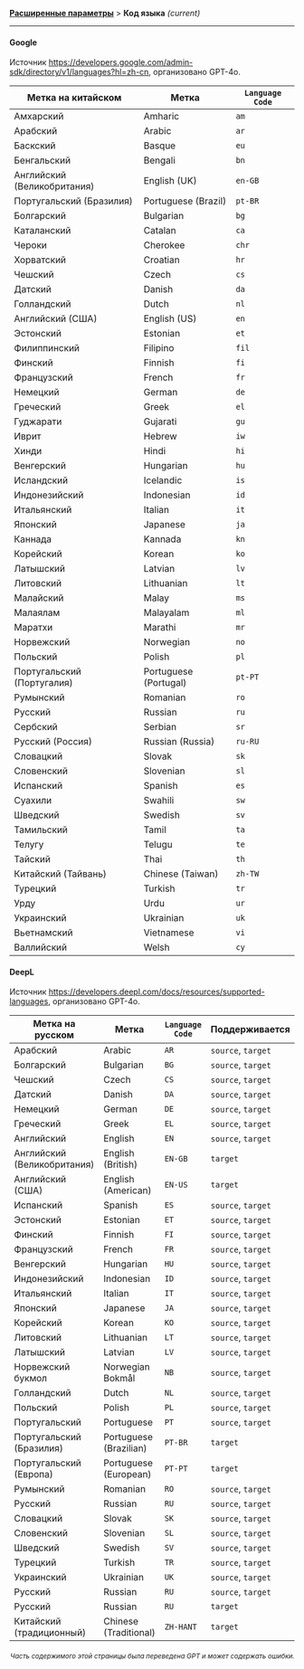 [**Расширенные параметры**](./introduction.md) > **Код языка** _(current)_

---

#### Google

Источник <https://developers.google.com/admin-sdk/directory/v1/languages?hl=zh-cn>, организовано GPT-4o.

| Метка на китайском | Метка | `Language Code` |
| --- | --- | --- |
| Амхарский | Amharic | `am` |
| Арабский | Arabic | `ar` |
| Баскский | Basque | `eu` |
| Бенгальский | Bengali | `bn` |
| Английский (Великобритания) | English (UK) | `en-GB` |
| Португальский (Бразилия) | Portuguese (Brazil) | `pt-BR` |
| Болгарский | Bulgarian | `bg` |
| Каталанский | Catalan | `ca` |
| Чероки | Cherokee | `chr` |
| Хорватский | Croatian | `hr` |
| Чешский | Czech | `cs` |
| Датский | Danish | `da` |
| Голландский | Dutch | `nl` |
| Английский (США) | English (US) | `en` |
| Эстонский | Estonian | `et` |
| Филиппинский | Filipino | `fil` |
| Финский | Finnish | `fi` |
| Французский | French | `fr` |
| Немецкий | German | `de` |
| Греческий | Greek | `el` |
| Гуджарати | Gujarati | `gu` |
| Иврит | Hebrew | `iw` |
| Хинди | Hindi | `hi` |
| Венгерский | Hungarian | `hu` |
| Исландский | Icelandic | `is` |
| Индонезийский | Indonesian | `id` |
| Итальянский | Italian | `it` |
| Японский | Japanese | `ja` |
| Каннада | Kannada | `kn` |
| Корейский | Korean | `ko` |
| Латышский | Latvian | `lv` |
| Литовский | Lithuanian | `lt` |
| Малайский | Malay | `ms` |
| Малаялам | Malayalam | `ml` |
| Маратхи | Marathi | `mr` |
| Норвежский | Norwegian | `no` |
| Польский | Polish | `pl` |
| Португальский (Португалия) | Portuguese (Portugal) | `pt-PT` |
| Румынский | Romanian | `ro` |
| Русский | Russian | `ru` |
| Сербский | Serbian | `sr` |
| Русский (Россия) | Russian (Russia) | `ru-RU` |
| Словацкий | Slovak | `sk` |
| Словенский | Slovenian | `sl` |
| Испанский | Spanish | `es` |
| Суахили | Swahili | `sw` |
| Шведский | Swedish | `sv` |
| Тамильский | Tamil | `ta` |
| Телугу | Telugu | `te` |
| Тайский | Thai | `th` |
| Китайский (Тайвань) | Chinese (Taiwan) | `zh-TW` |
| Турецкий | Turkish | `tr` |
| Урду | Urdu | `ur` |
| Украинский | Ukrainian | `uk` |
| Вьетнамский | Vietnamese | `vi` |
| Валлийский | Welsh | `cy` |


#### DeepL
Источник <https://developers.deepl.com/docs/resources/supported-languages>, организовано GPT-4o.

| Метка на русском | Метка | `Language Code` | Поддерживается |
| --- | --- | --- | --- |
| Арабский | Arabic | `AR` | `source`, `target` |
| Болгарский | Bulgarian | `BG` | `source`, `target` |
| Чешский | Czech | `CS` | `source`, `target` |
| Датский | Danish | `DA` | `source`, `target` |
| Немецкий | German | `DE` | `source`, `target` |
| Греческий | Greek | `EL` | `source`, `target` |
| Английский | English | `EN` | `source`, `target` |
| Английский (Великобритания) | English (British) | `EN-GB` | `target` |
| Английский (США) | English (American) | `EN-US` | `target` |
| Испанский | Spanish | `ES` | `source`, `target` |
| Эстонский | Estonian | `ET` | `source`, `target` |
| Финский | Finnish | `FI` | `source`, `target` |
| Французский | French | `FR` | `source`, `target` |
| Венгерский | Hungarian | `HU` | `source`, `target` |
| Индонезийский | Indonesian | `ID` | `source`, `target` |
| Итальянский | Italian | `IT` | `source`, `target` |
| Японский | Japanese | `JA` | `source`, `target` |
| Корейский | Korean | `KO` | `source`, `target` |
| Литовский | Lithuanian | `LT` | `source`, `target` |
| Латышский | Latvian | `LV` | `source`, `target` |
| Норвежский букмол | Norwegian Bokmål | `NB` | `source`, `target` |
| Голландский | Dutch | `NL` | `source`, `target` |
| Польский | Polish | `PL` | `source`, `target` |
| Португальский | Portuguese | `PT` | `source`, `target` |
| Португальский (Бразилия) | Portuguese (Brazilian) | `PT-BR` | `target` |
| Португальский (Европа) | Portuguese (European) | `PT-PT` | `target` |
| Румынский | Romanian | `RO` | `source`, `target` |
| Русский | Russian | `RU` | `source`, `target` |
| Словацкий | Slovak | `SK` | `source`, `target` |
| Словенский | Slovenian | `SL` | `source`, `target` |
| Шведский | Swedish | `SV` | `source`, `target` |
| Турецкий | Turkish | `TR` | `source`, `target` |
| Украинский | Ukrainian | `UK` | `source`, `target` |
| Русский | Russian | `RU` | `source`, `target` |
| Русский | Russian | `RU` | `target` |
| Китайский (традиционный) | Chinese (Traditional) | `ZH-HANT` | `target` |

<div align="right"> 
<h6><small>Часть содержимого этой страницы была переведена GPT и может содержать ошибки.</small></h6>